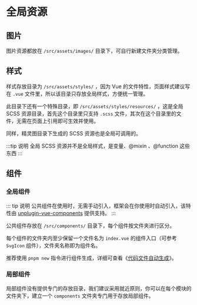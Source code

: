 # 全局资源

## 图片

图片资源都放在 `/src/assets/images/` 目录下，可自行新建文件夹分类管理。

## 样式

样式存放目录为 `/src/assets/styles/` ，因为 Vue 的文件特性，页面样式建议写在 `.vue` 文件里，所以该目录只存放全局样式，方便统一管理。

此目录下还有一个特殊目录，即 `/src/assets/styles/resources/` ，这是全局 SCSS 资源目录，首先这个目录里只支持 `.scss` 文件，其次在这个目录里的文件，无需在页面上引用即可生效并使用。

同样，精灵图目录下生成的 SCSS 资源也是全局可调用的。

:::tip 说明
全局 SCSS 资源并不是全局样式，是变量、@mixin 、@function 这些东西
:::

## 组件

### 全局组件

::: tip 说明
公共组件在使用时，无需手动引入，框架会在你使用时自动引入，该特性由 [unplugin-vue-components](https://github.com/unplugin/unplugin-vue-components) 提供支持。
:::

公共组件存放在 `/src/components/` 目录下，每个组件按文件夹进行区分。

每个组件的文件夹内至少保留一个文件名为 `index.vue` 的组件入口（可参考 `SvgIcon` 组件），文件夹名称即为组件名。

推荐使用 `pnpm new` 指令进行组件生成，详细可查看《[代码文件自动生成](plop)》。

### 局部组件

局部组件没有提供专门的存放目录，我们建议采用就近原则，你可以在每个模块的文件夹下，建立一个 `components` 文件夹专门用于存放局部组件。
